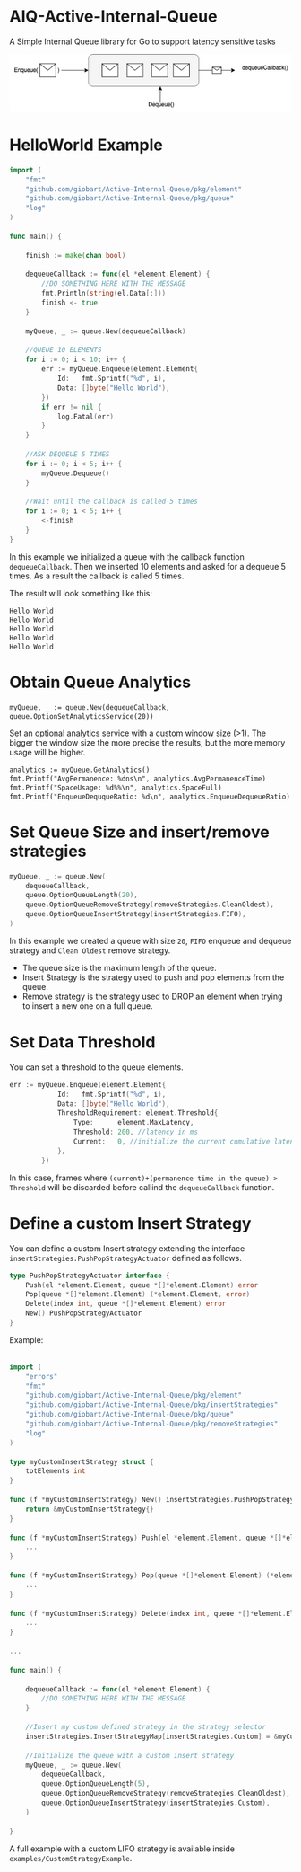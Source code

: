 # AIQ-Active-Internal-Queue
A Simple Internal Queue library for Go to support latency sensitive tasks 


![Arch](img/arch.jpg)


# HelloWorld Example

```go
import (
	"fmt"
	"github.com/giobart/Active-Internal-Queue/pkg/element"
	"github.com/giobart/Active-Internal-Queue/pkg/queue"
	"log"
)

func main() {

	finish := make(chan bool)

	dequeueCallback := func(el *element.Element) {
		//DO SOMETHING HERE WITH THE MESSAGE
		fmt.Println(string(el.Data[:]))
		finish <- true
	}

	myQueue, _ := queue.New(dequeueCallback)

	//QUEUE 10 ELEMENTS
	for i := 0; i < 10; i++ {
		err := myQueue.Enqueue(element.Element{
			Id:   fmt.Sprintf("%d", i),
			Data: []byte("Hello World"),
		})
		if err != nil {
			log.Fatal(err)
		}
	}

	//ASK DEQUEUE 5 TIMES
	for i := 0; i < 5; i++ {
		myQueue.Dequeue()
	}

	//Wait until the callback is called 5 times
	for i := 0; i < 5; i++ {
		<-finish
	}
}
```

In this example we initialized a queue with the callback function `dequeueCallback`.
Then we inserted 10 elements and asked for a dequeue 5 times. As a result the callback is called 5 times.

The result will look something like this:

```
Hello World
Hello World
Hello World
Hello World
Hello World
```

# Obtain Queue Analytics 

```
myQueue, _ := queue.New(dequeueCallback, queue.OptionSetAnalyticsService(20))
```

Set an optional analytics service with a custom window size (>1). The bigger the window size the more precise the results, but the more memory usage will be higher. 

```
analytics := myQueue.GetAnalytics()
fmt.Printf("AvgPermanence: %dns\n", analytics.AvgPermanenceTime)
fmt.Printf("SpaceUsage: %d%%\n", analytics.SpaceFull)
fmt.Printf("EnqueueDeququeRatio: %d\n", analytics.EnqueueDequeueRatio)
```

# Set Queue Size and insert/remove strategies

```go
myQueue, _ := queue.New(
    dequeueCallback,
    queue.OptionQueueLength(20),
    queue.OptionQueueRemoveStrategy(removeStrategies.CleanOldest),
    queue.OptionQueueInsertStrategy(insertStrategies.FIFO),
)
```

In this example we created a queue with size `20`, `FIFO` enqueue and dequeue strategy and `Clean Oldest` remove strategy.
* The queue size is the maximum length of the queue. 
* Insert Strategy is the strategy used to push and pop elements from the queue. 
* Remove strategy is the strategy used to DROP an element when trying to insert a new one on a full queue. 

# Set Data Threshold

You can set a threshold to the queue elements. 

```go
err := myQueue.Enqueue(element.Element{
			Id:   fmt.Sprintf("%d", i),
			Data: []byte("Hello World"),
			ThresholdRequirement: element.Threshold{
				Type:      element.MaxLatency,
				Threshold: 200, //latency in ms
				Current:   0, //initialize the current cumulative latency or leave it empty
			},
		})
```

In this case, frames where `(current)+(permanence time in the queue) > Threshold` will be discarded before callind the `dequeueCallback` function.

# Define a custom Insert Strategy

You can define a custom Insert strategy extending the interface `insertStrategies.PushPopStrategyActuator` defined as follows.

```go
type PushPopStrategyActuator interface {
	Push(el *element.Element, queue *[]*element.Element) error
	Pop(queue *[]*element.Element) (*element.Element, error)
	Delete(index int, queue *[]*element.Element) error
	New() PushPopStrategyActuator
}
```

Example:

```go

import (
	"errors"
	"fmt"
	"github.com/giobart/Active-Internal-Queue/pkg/element"
	"github.com/giobart/Active-Internal-Queue/pkg/insertStrategies"
	"github.com/giobart/Active-Internal-Queue/pkg/queue"
	"github.com/giobart/Active-Internal-Queue/pkg/removeStrategies"
	"log"
)

type myCustomInsertStrategy struct {
	totElements int
}

func (f *myCustomInsertStrategy) New() insertStrategies.PushPopStrategyActuator {
	return &myCustomInsertStrategy{}
}

func (f *myCustomInsertStrategy) Push(el *element.Element, queue *[]*element.Element) error {
	...
}

func (f *myCustomInsertStrategy) Pop(queue *[]*element.Element) (*element.Element, error) {
	...
}

func (f *myCustomInsertStrategy) Delete(index int, queue *[]*element.Element) error {
	...
}

...

func main() {
	
	dequeueCallback := func(el *element.Element) {
		//DO SOMETHING HERE WITH THE MESSAGE
	}

	//Insert my custom defined strategy in the strategy selector
	insertStrategies.InsertStrategyMap[insertStrategies.Custom] = &myCustomLIFOStrategy{}

	//Initialize the queue with a custom insert strategy
	myQueue, _ := queue.New(
		dequeueCallback,
		queue.OptionQueueLength(5),
		queue.OptionQueueRemoveStrategy(removeStrategies.CleanOldest),
		queue.OptionQueueInsertStrategy(insertStrategies.Custom),
	)
	
}
```

A full example with a custom LIFO strategy is available inside `examples/CustomStrategyExample`.


